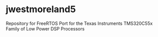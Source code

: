 # jwestmoreland5
Repository for FreeRTOS Port for the Texas Instruments TMS320C55x Family of Low Power DSP Processors
